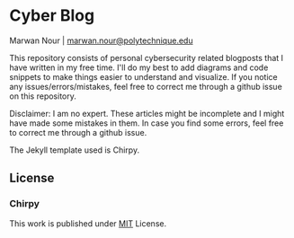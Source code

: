 # Cyber Blog

Marwan Nour | marwan.nour@polytechnique.edu


This repository consists of personal cybersecurity related blogposts that I have written in my free time. I'll do my best to add diagrams and code snippets to make things easier to understand and visualize. If you notice any issues/errors/mistakes, feel free to correct me through a github issue on this repository.

Disclaimer: I am no expert. These articles might be incomplete and I might have made some mistakes in them. In case you find some errors, feel free to correct me through a github issue.

The Jekyll template used is Chirpy. 

## License
### Chirpy
This work is published under [MIT][mit] License.

[gem]: https://rubygems.org/gems/jekyll-theme-chirpy
[chirpy]: https://github.com/cotes2020/jekyll-theme-chirpy/
[use-template]: https://github.com/cotes2020/chirpy-starter/generate
[CD]: https://en.wikipedia.org/wiki/Continuous_deployment
[mit]: https://github.com/cotes2020/chirpy-starter/blob/master/LICENSE
